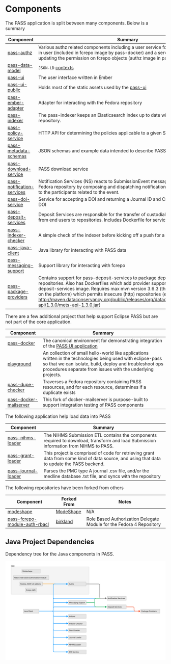 # Components

The PASS application is split between many components.  Below is a summary

| Component | Summary |
| --- | --- |
| [pass-authz](https://github.com/eclipse-pass/pass-authz) | Various authz related components including a user service for dermining the logged in user (included in fcrepo image by pass-docker) and a service for automatically updating the permission on fcrepo objects (authz image in pass-docker) |
| [pass-data-model](https://github.com/eclipse-pass/pass-data-model) | `JSON-LD` [contexts](https://oa-pass.github.io/pass-data-model/src/main/resources/context.jsonld) | URLs need updating to eclipse-pass |
| [pass-ui](https://github.com/eclipse-pass/pass-ui) | The user interface written in Ember |
| [pass-ui-public](https://github.com/eclipse-pass/pass-ui-public) | Holds most of the static assets used by the [pass-ui](https://github.com/eclipse-pass/pass-ui) |
| [pass-ember-adapter](https://github.com/eclipse-pass/pass-ember-adapter) | Adapter for interacting with the Fedora repository |
| [pass-indexer](https://github.com/eclipse-pass/pass-indexer) | The pass-indexer keeps an Elasticsearch index up to date with resources in a Fedora repository.
| [pass-policy-service](https://github.com/eclipse-pass/pass-policy-service) | HTTP API for determining the policies applicable to a given Submission
| [pass-metadata-schemas](https://github.com/eclipse-pass/pass-metadata-schemas) | JSON schemas and example data intended to describe PASS submission metadata
| [pass-download-service](https://github.com/eclipse-pass/pass-download-service) | PASS download service
| [pass-notification-services](https://github.com/eclipse-pass/pass-notification-services) | Notification Services (NS) reacts to SubmissionEvent messages emitted by the Fedora repository by composing and dispatching notifications in the form of emails to the participants related to the event.
| [pass-doi-service](https://github.com/eclipse-pass/pass-doi-service) | Service for accepting a DOI and returning a Journal ID and Crossref metadata for the DOI
| [pass-deposit-services](https://github.com/eclipse-pass/pass-deposit-services) | Deposit Services are responsible for the transfer of custodial content and metadata from end users to repositories. Includes Dockerfile for service.
| [pass-indexer-checker](https://github.com/eclipse-pass/pass-indexer-checker) | A simple check of the indexer before kicking off a push for a loader
| [pass-java-client](https://github.com/eclipse-pass/pass-java-client) | Java library for interacting with PASS data
| [pass-messaging-support](https://github.com/eclipse-pass/pass-messaging-support) | Support library for interacting with fcrepo
| [pass-package-providers](https://github.com/eclipse-pass/pass-package-providers) | Contains support for pass-deposit-services to package deposits for various repositories. Also has Dockerfiles which add provider support by extending pass-deposit-services image. Requires max mvn version 3.6.3 (though seems to depend on the platform) which permits insecure (http) repositories (e.g. http://maven.dataconservancy.org/public/releases/org/dataconservancy/pass/mets-api/1.3.0/mets-api-1.3.0.jar)

There are a few additional project that help support Eclipse PASS but are not
part of the core application.

| Component | Summary |
| --- | --- |
| [pass-docker](https://github.com/eclipse-pass/pass-docker) | The canonical environment for demonstrating integration of the [PASS UI application](https://github.com/eclipse-pass/pass-ui)
| [playground](https://github.com/eclipse-pass/playground) | An collection of small hello-world like applications written in the technologies being used with eclipse-pass so that we can isolate, build, deploy and troubleshoot ops procedures separate from issues with the underlying projects. |
| [pass-dupe-checker](https://github.com/eclipse-pass/pass-dupe-checker) | Traverses a Fedora repository containing PASS resources, and for each resource, determines if a duplicate exists
| [pass-docker-mailserver](https://github.com/eclipse-pass/pass-docker-mailserver) | This fork of docker-mailserver is purpose-built to support integration testing of PASS components

The following application help load data into PASS

| Component | Summary |
| --- | --- |
| [pass-nihms-loader](https://github.com/eclipse-pass/pass-nihms-loader) | The NIHMS Submission ETL contains the components required to download, transform and load Submission information from NIHMS to PASS.
| [pass-grant-loader](https://github.com/eclipse-pass/pass-grant-loader) | This project is comprised of code for retrieving grant data from some kind of data source, and using that data to update the PASS backend.
| [pass-journal-loader](https://github.com/eclipse-pass/pass-journal-loader) |Parses the PMC type A journal .csv file, and/or the medline database .txt file, and syncs with the repository

The following repositories have been forked from others

| Component | Forked From | Notes |
| --- | --- | --- |
| [modeshape](https://github.com/eclipse-pass/modeshape) | [ModeShape](https://github.com/ModeShape/modeshape) | N/A
| [pass-fcrepo-module-auth-rbacl](https://github.com/eclipse-pass/pass-fcrepo-module-auth-rbacl) | [birkland](https://github.com/birkland/fcrepo-module-auth-rbacl) | Role Based Authorization Delegate Module for the Fedora 4 Repository

## Java Project Dependencies

Dependency tree for the Java components in PASS.

![Java component hierarchy](../assets/java_project_hierarchy.png)

